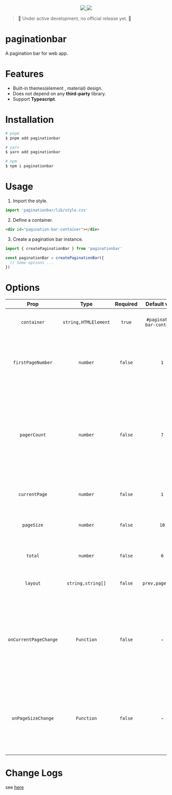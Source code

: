 <p align="center">
  <a href="https://www.npmjs.org/package/paginationbar">
    <img src="https://img.shields.io/npm/v/paginationbar.svg">
  </a>
  <a href="https://npmcharts.com/compare/paginationbar?minimal=true">
    <img src="https://img.shields.io/npm/dm/paginationbar.svg">
  </a>
  <br>
</p>


> :construction: Under active development, no official release yet. :construction:

# paginationbar

A pagination bar for web app.

# Features

- Built-in themes(element , material) design.
- Does not depend on any **third-party** library.
- Support **Typescript**.

# Installation

```bash
# pnpm
$ pnpm add paginationbar

# yarn
$ yarn add paginationbar

# npm
$ npm i paginationbar
```

# Usage

1. Import the style.

```ts
import 'paginationbar/lib/style.css'
```

2. Define a container.

```html
<div id="pagination-bar-container"></div>
```

3. Create a pagination bar instance.

```ts
import { createPaginationBar } from 'paginationbar'

const paginationBar = createPaginationBar({
  // Some options ...
})
```

# Options
| Prop | Type | Required | Default value | Available values |Description |
| :---: | :---: | :---: | :---: | :---: | :---: |
| `container` | `string,HTMLElement` | `true` | `#pagination-bar-container` | - | Specify this to change the container. |
| `firstPageNumber` | `number` | `false` | `1` | - | Specify this to change the minimum page number of pagination bar. |
| `pagerCount` | `number` | `false` | `7` | - | Specify this to change the number of page number buttons that will collapse when the total number of pages exceeds this value. |
| `currentPage` | `number` | `false` | `1` | - | Initialize current page number. |
| `pageSize` | `number` | `false` | `10` | - | Initialize the number of displayed entries per page. |
| `total` | `number` | `false` | `0` | - | Initialize total number of entries. |
| `layout` | `string,string[]` | `false` | `prev,pager,next` | `total,prev,pager,next,jumper,sizes` | Specify this to change the layout of controls. |
| `onCurrentPageChange` | `Function` | `false` | - | - | The callback function when the current page changes, passed in the current page number as a parameter. |
| `onPageSizeChange` | `Function` | `false` | - | - | The callback function when the page size changes, passed in the current page size as a parameter. |

# Change Logs

see [here](./CHANGELOG.md)